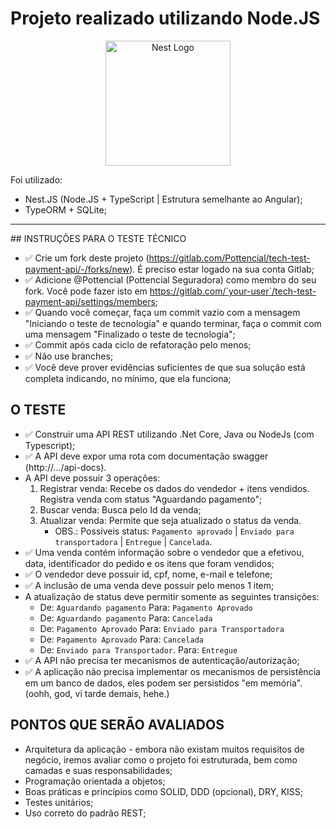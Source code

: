 <h1>Projeto realizado utilizando Node.JS</h1>
<p align="center">
  <a href="http://nestjs.com/" target="blank"><img src="https://nestjs.com/img/logo-small.svg" width="200" alt="Nest Logo" /></a>
</p>

Foi utilizado:
* Nest.JS (Node.JS + TypeScript | Estrutura semelhante ao Angular);
* TypeORM + SQLite;

<hr>
## INSTRUÇÕES PARA O TESTE TÉCNICO

- ✅ Crie um fork deste projeto (https://gitlab.com/Pottencial/tech-test-payment-api/-/forks/new). É preciso estar logado na sua conta Gitlab;
- ✅ Adicione @Pottencial (Pottencial Seguradora) como membro do seu fork. Você pode fazer isto em  https://gitlab.com/`your-user`/tech-test-payment-api/settings/members;
 - ✅ Quando você começar, faça um commit vazio com a mensagem "Iniciando o teste de tecnologia" e quando terminar, faça o commit com uma mensagem "Finalizado o teste de tecnologia";
 - ✅ Commit após cada ciclo de refatoração pelo menos;
 - ✅ Não use branches;
 - ✅ Você deve prover evidências suficientes de que sua solução está completa indicando, no mínimo, que ela funciona;

## O TESTE
- ✅ Construir uma API REST utilizando .Net Core, Java ou NodeJs (com Typescript);
- ✅ A API deve expor uma rota com documentação swagger (http://.../api-docs).
- A API deve possuir 3 operações:
  1) Registrar venda: Recebe os dados do vendedor + itens vendidos. Registra venda com status "Aguardando pagamento";
  2) Buscar venda: Busca pelo Id da venda;
  3) Atualizar venda: Permite que seja atualizado o status da venda.
     * OBS.: Possíveis status: `Pagamento aprovado` | `Enviado para transportadora` | `Entregue` | `Cancelada`.
- ✅ Uma venda contém informação sobre o vendedor que a efetivou, data, identificador do pedido e os itens que foram vendidos;
- ✅ O vendedor deve possuir id, cpf, nome, e-mail e telefone;
- ✅ A inclusão de uma venda deve possuir pelo menos 1 item;
- A atualização de status deve permitir somente as seguintes transições: 
  - De: `Aguardando pagamento` Para: `Pagamento Aprovado`
  - De: `Aguardando pagamento` Para: `Cancelada`
  - De: `Pagamento Aprovado` Para: `Enviado para Transportadora`
  - De: `Pagamento Aprovado` Para: `Cancelada`
  - De: `Enviado para Transportador`. Para: `Entregue`
- ✅ A API não precisa ter mecanismos de autenticação/autorização;
- ✅ A aplicação não precisa implementar os mecanismos de persistência em um banco de dados, eles podem ser persistidos "em memória". (oohh, god, vi tarde demais, hehe.)

## PONTOS QUE SERÃO AVALIADOS
- Arquitetura da aplicação - embora não existam muitos requisitos de negócio, iremos avaliar como o projeto foi estruturada, bem como camadas e suas responsabilidades;
- Programação orientada a objetos;
- Boas práticas e princípios como SOLID, DDD (opcional), DRY, KISS;
- Testes unitários;
- Uso correto do padrão REST;
